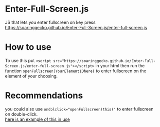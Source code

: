# Enter-Full-Screen.js
JS that lets you enter fullscreen on key press<br>
<a href="https://soaringgecko.github.io/Enter-Full-Screen.js/enter-full-screen.js">https://soaringgecko.github.io/Enter-Full-Screen.js/enter-full-screen.js</a>

# How to use
To use this put ``<script src="https://soaringgecko.github.io/Enter-Full-Screen.js/enter-full-screen.js"></script>`` in your html then run the function ``openFullscreen(YourElementIDhere)`` to enter fullscreen on the element of your choosing.

# Recommendations
you could also use ``ondblclick="openFullscreen(this)"`` to enter fullscreen on double-click.<br>
<a href="https://www.w3schools.com/code/tryit.asp?filename=GJBALY213C9T">here is an example of this in use</a>
